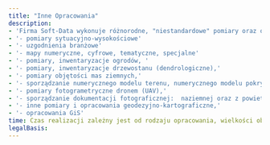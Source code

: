 ```yaml
---
title: "Inne Opracowania"
description: 
- 'Firma Soft-Data wykonuje różnorodne, "niestandardowe" pomiary oraz opracowania geodezyjno-kartograficzne:' 
- '- pomiary sytuacyjno-wysokościowe'
- '- uzgodnienia branżowe'
- '- mapy numeryczne, cyfrowe, tematyczne, specjalne'
- '- pomiary, inwentaryzacje ogrodów, '
- '- pomiary, inwentaryzacje drzewostanu (dendrologiczne),'
- '- pomiary objętości mas ziemnych,'
- '- sporządzanie numerycznego modelu terenu, numerycznego modelu pokrycia terenu,'
- '- pomiary fotogrametryczne dronem (UAV),'
- '- sporządzanie dokumentacji fotograficznej:  naziemnej oraz z powietrza - dron (UAV),'
- '- inne pomiary i opracowania geodezyjno-kartograficzne,'
- '- opracowania GiS'
time: Czas realizacji zależny jest od rodzaju opracowania, wielkości obiektu
legalBasis:
---
```

